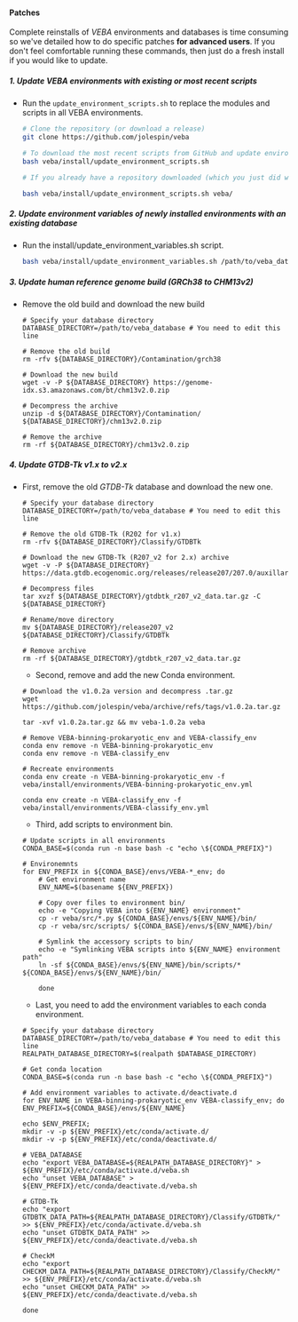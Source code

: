 #### Patches

Complete reinstalls of *VEBA* environments and databases is time consuming so we've detailed how to do specific patches **for advanced users**. If you don't feel comfortable running these commands, then just do a fresh install if you would like to update. 

##### 1. Update VEBA environments with existing or most recent scripts

* Run the `update_environment_scripts.sh` to replace the modules and scripts in all VEBA environments. 

	```bash
	# Clone the repository (or download a release)
	git clone https://github.com/jolespin/veba
	
	# To download the most recent scripts from GitHub and update environments, do not provide an argument: 
	bash veba/install/update_environment_scripts.sh
	
	# If you already have a repository downloaded (which you just did with the git clone command, then provide the path to the repository: 
	
	bash veba/install/update_environment_scripts.sh veba/
	
	```

##### 2. Update environment variables of newly installed environments with an existing database

* Run the install/update_environment_variables.sh script. 

	```bash
	bash veba/install/update_environment_variables.sh /path/to/veba_database
	```

##### 3. Update human reference genome build (GRCh38 to CHM13v2)

* Remove the old build and download the new build

	```
	# Specify your database directory
	DATABASE_DIRECTORY=/path/to/veba_database # You need to edit this line
	
	# Remove the old build
	rm -rfv ${DATABASE_DIRECTORY}/Contamination/grch38
	
	# Download the new build
	wget -v -P ${DATABASE_DIRECTORY} https://genome-idx.s3.amazonaws.com/bt/chm13v2.0.zip
	
	# Decompress the archive
	unzip -d ${DATABASE_DIRECTORY}/Contamination/ ${DATABASE_DIRECTORY}/chm13v2.0.zip

	# Remove the archive
	rm -rf ${DATABASE_DIRECTORY}/chm13v2.0.zip

	```

##### 4. Update GTDB-Tk v1.x to v2.x

* First, remove the old *GTDB-Tk* database and download the new one.
	   
	   
	```
	# Specify your database directory
	DATABASE_DIRECTORY=/path/to/veba_database # You need to edit this line
	
	# Remove the old GTDB-Tk (R202 for v1.x)
	rm -rfv ${DATABASE_DIRECTORY}/Classify/GTDBTk
	
	# Download the new GTDB-Tk (R207_v2 for 2.x) archive
	wget -v -P ${DATABASE_DIRECTORY} https://data.gtdb.ecogenomic.org/releases/release207/207.0/auxillary_files/gtdbtk_r207_v2_data.tar.gz
	
	# Decompress files
	tar xvzf ${DATABASE_DIRECTORY}/gtdbtk_r207_v2_data.tar.gz -C ${DATABASE_DIRECTORY}
	
	# Rename/move directory
	mv ${DATABASE_DIRECTORY}/release207_v2 ${DATABASE_DIRECTORY}/Classify/GTDBTk
	
	# Remove archive
	rm -rf ${DATABASE_DIRECTORY}/gtdbtk_r207_v2_data.tar.gz	
	```
	
	* Second, remove and add the new Conda environment.

	```
	# Download the v1.0.2a version and decompress .tar.gz
	wget https://github.com/jolespin/veba/archive/refs/tags/v1.0.2a.tar.gz
	
	tar -xvf v1.0.2a.tar.gz && mv veba-1.0.2a veba
	
	# Remove VEBA-binning-prokaryotic_env and VEBA-classify_env
	conda env remove -n VEBA-binning-prokaryotic_env
	conda env remove -n VEBA-classify_env
	
	# Recreate environments
	conda env create -n VEBA-binning-prokaryotic_env -f veba/install/environments/VEBA-binning-prokaryotic_env.yml
	
	conda env create -n VEBA-classify_env -f veba/install/environments/VEBA-classify_env.yml
	
	```
	
	* Third, add scripts to environment bin.

	```
	# Update scripts in all environments
	CONDA_BASE=$(conda run -n base bash -c "echo \${CONDA_PREFIX}")

	# Environemnts
	for ENV_PREFIX in ${CONDA_BASE}/envs/VEBA-*_env; do
	    # Get environment name
	    ENV_NAME=$(basename ${ENV_PREFIX})
	
	    # Copy over files to environment bin/
	    echo -e "Copying VEBA into ${ENV_NAME} environment"
	    cp -r veba/src/*.py ${CONDA_BASE}/envs/${ENV_NAME}/bin/
	    cp -r veba/src/scripts/ ${CONDA_BASE}/envs/${ENV_NAME}/bin/
	
	    # Symlink the accessory scripts to bin/
	    echo -e "Symlinking VEBA scripts into ${ENV_NAME} environment path"
	    ln -sf ${CONDA_BASE}/envs/${ENV_NAME}/bin/scripts/* ${CONDA_BASE}/envs/${ENV_NAME}/bin/
	
	    done
	```
	* Last, you need to add the environment variables to each conda environment. 

	
	```
	# Specify your database directory
	DATABASE_DIRECTORY=/path/to/veba_database # You need to edit this line
	REALPATH_DATABASE_DIRECTORY=$(realpath $DATABASE_DIRECTORY)
	
	# Get conda location
	CONDA_BASE=$(conda run -n base bash -c "echo \${CONDA_PREFIX}")
	
	# Add environment variables to activate.d/deactivate.d
	for ENV_NAME in VEBA-binning-prokaryotic_env VEBA-classify_env; do 
    ENV_PREFIX=${CONDA_BASE}/envs/${ENV_NAME}
    
    echo $ENV_PREFIX;
    mkdir -v -p ${ENV_PREFIX}/etc/conda/activate.d/
    mkdir -v -p ${ENV_PREFIX}/etc/conda/deactivate.d/
    
    # VEBA_DATABASE
    echo "export VEBA_DATABASE=${REALPATH_DATABASE_DIRECTORY}" > ${ENV_PREFIX}/etc/conda/activate.d/veba.sh
    echo "unset VEBA_DATABASE" > ${ENV_PREFIX}/etc/conda/deactivate.d/veba.sh
 
    # GTDB-Tk
    echo "export GTDBTK_DATA_PATH=${REALPATH_DATABASE_DIRECTORY}/Classify/GTDBTk/" >> ${ENV_PREFIX}/etc/conda/activate.d/veba.sh
    echo "unset GTDBTK_DATA_PATH" >> ${ENV_PREFIX}/etc/conda/deactivate.d/veba.sh
    
    # CheckM
    echo "export CHECKM_DATA_PATH=${REALPATH_DATABASE_DIRECTORY}/Classify/CheckM/" >> ${ENV_PREFIX}/etc/conda/activate.d/veba.sh
    echo "unset CHECKM_DATA_PATH" >> ${ENV_PREFIX}/etc/conda/deactivate.d/veba.sh    
    
    done 

	```
	
